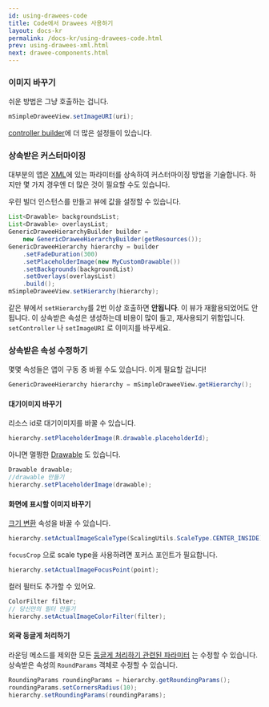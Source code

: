 ```yaml
---
id: using-drawees-code
title: Code에서 Drawees 사용하기
layout: docs-kr
permalink: /docs-kr/using-drawees-code.html
prev: using-drawees-xml.html
next: drawee-components.html
---
```


### 이미지 바꾸기

쉬운 방법은 그냥 호출하는 겁니다.

```java
mSimpleDraweeView.setImageURI(uri);
```
[controller builder](using-controllerbuilder.html)에 더 많은 설정들이 있습니다.

### 상속받은 커스터마이징

대부분의 앱은 [XML](using-drawees-xml.html)에 있는 파라미터를 상속하여 커스터마이징 방법을 기술합니다. 하지만 몇 가지 경우엔 더 많은 것이 필요할 수도 있습니다.

우린 빌더 인스턴스를 만들고 뷰에 값을 설정할 수 있습니다.

```java
List<Drawable> backgroundsList;
List<Drawable> overlaysList;
GenericDraweeHierarchyBuilder builder =
    new GenericDraweeHierarchyBuilder(getResources());
GenericDraweeHierarchy hierarchy = builder
    .setFadeDuration(300)
    .setPlaceholderImage(new MyCustomDrawable())
    .setBackgrounds(backgroundList)
    .setOverlays(overlaysList)
    .build();
mSimpleDraweeView.setHierarchy(hierarchy);
```

같은 뷰에서 `setHierarchy`를 2번 이상 호출하면 **안됩니다**. 이 뷰가 재활용되었어도 안됩니다. 이 상속받은 속성은 생성하는데 비용이 많이 들고, 재사용되기 위함입니다. `setController` 나 `setImageURI` 로 이미지를 바꾸세요.

### 상속받은 속성 수정하기

몇몇 속성들은 앱이 구동 중 바뀔 수도 있습니다.
이게 필요할 겁니다!

```java
GenericDraweeHierarchy hierarchy = mSimpleDraweeView.getHierarchy();
```

<a name="change_placeholder"></a>
#### 대기이미지 바꾸기

리소스 id로 대기이미지를 바꿀 수 있습니다.

```java
hierarchy.setPlaceholderImage(R.drawable.placeholderId);
```

아니면 멀쩡한 [Drawable](http://developer.android.com/reference/android/graphics/drawable/Drawable.html) 도 있습니다.

```java
Drawable drawable;
//drawable 만들기
hierarchy.setPlaceholderImage(drawable);
```

#### 화면에 표시할 이미지 바꾸기

[크기 변환](scaling.html) 속성을 바꿀 수 있습니다.

```java
hierarchy.setActualImageScaleType(ScalingUtils.ScaleType.CENTER_INSIDE);
```

`focusCrop` 으로 scale type을 사용하려면 포커스 포인트가 필요합니다.

```java
hierarchy.setActualImageFocusPoint(point);
```

컬러 필터도 추가할 수 있어요.

```java
ColorFilter filter;
// 당신만의 필터 만들기
hierarchy.setActualImageColorFilter(filter);
```

#### 외곽 둥글게 처리하기

라운딩 메소드를 제외한 모든 [둥글게 처리하기 관련된 파라미터](rounded-corners-and-circles.html) 는 수정할 수 있습니다. 상속받은 속성의 `RoundParams` 객체로 수정할 수 있습니다.

```java
RoundingParams roundingParams = hierarchy.getRoundingParams();
roundingParams.setCornersRadius(10);
hierarchy.setRoundingParams(roundingParams);
```
